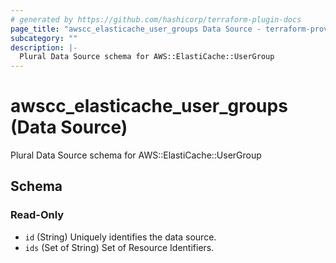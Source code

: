 ```yaml
---
# generated by https://github.com/hashicorp/terraform-plugin-docs
page_title: "awscc_elasticache_user_groups Data Source - terraform-provider-awscc"
subcategory: ""
description: |-
  Plural Data Source schema for AWS::ElastiCache::UserGroup
---
```


# awscc_elasticache_user_groups (Data Source)

Plural Data Source schema for AWS::ElastiCache::UserGroup



<!-- schema generated by tfplugindocs -->
## Schema

### Read-Only

- `id` (String) Uniquely identifies the data source.
- `ids` (Set of String) Set of Resource Identifiers.
